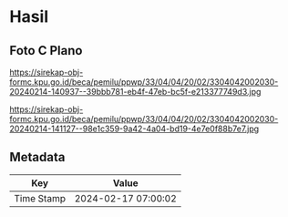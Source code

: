 # Hasil

## Foto C Plano

https://sirekap-obj-formc.kpu.go.id/beca/pemilu/ppwp/33/04/04/20/02/3304042002030-20240214-140937--39bbb781-eb4f-47eb-bc5f-e213377749d3.jpg

https://sirekap-obj-formc.kpu.go.id/beca/pemilu/ppwp/33/04/04/20/02/3304042002030-20240214-141127--98e1c359-9a42-4a04-bd19-4e7e0f88b7e7.jpg


## Metadata

| Key        | Value               |
| ---------- | ------------------- |
| Time Stamp | 2024-02-17 07:00:02 |



